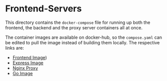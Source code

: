 # Frontend-Servers

This directory contains the `docker-compose` file for running up both the frontend, the backend and the proxy server containers all at once.

The container images are available on docker-hub, so the `compose.yaml` can be edited to pull the image instead of building them locally. The respective links are:
- <a href="https://hub.docker.com/r/arnavneo/nextjs-frontend">Frontend Image</a>)
- <a href="https://hub.docker.com/r/arnavneo/ejserver">Express Image</a>
- <a href="https://hub.docker.com/r/arnavneo/nginx-proxy">Nginx Proxy</a>
- <a href="https://hub.docker.com/r/arnavneo/goserver">Go Image</a>

